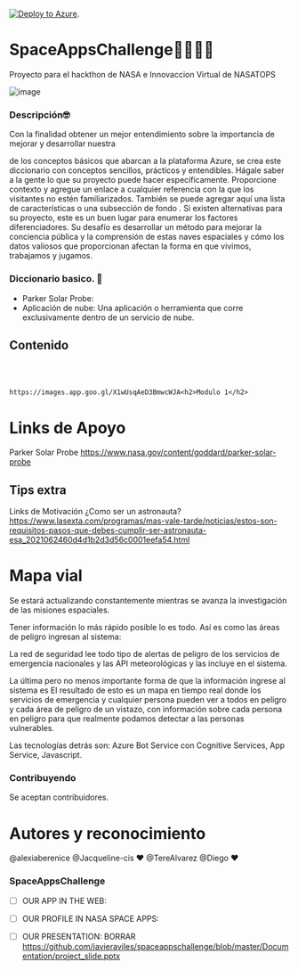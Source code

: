 [![Deploy to Azure](http://azuredeploy.net/deploybutton.png)](https://azuredeploy.net/). 

# SpaceAppsChallenge🚀🚀🚀🚀
Proyecto para el hackthon de NASA e Innovaccion Virtual de NASATOPS
 

  ![image](https://user-images.githubusercontent.com/75337567/135796484-1e062c67-fb52-4f3f-831d-776863b32919.png)

  
### Descripción🤓
Con la finalidad obtener un mejor entendimiento sobre la importancia de mejorar y desarrollar nuestra 

de los conceptos básicos que abarcan a la plataforma Azure, se crea este diccionario con conceptos sencillos, prácticos y entendibles.
Hágale saber a la gente lo que su proyecto puede hacer específicamente. Proporcione contexto y agregue un enlace a cualquier referencia con la que los visitantes no estén familiarizados. También se puede agregar aquí una lista de características o una subsección de fondo . Si existen alternativas para su proyecto, este es un buen lugar para enumerar los factores diferenciadores.
Su desafío es desarrollar un método para mejorar la conciencia pública y la comprensión de estas naves espaciales y cómo los datos valiosos que proporcionan afectan la forma en que vivimos, trabajamos y jugamos.
	 
### Diccionario basico. 🤙
	 
- Parker Solar Probe: 
- Aplicación de nube: Una aplicación o herramienta que corre exclusivamente dentro de un servicio de nube.
	 
##  Contenido

<br><br>


	https://images.app.goo.gl/X1wUsqAeD3BmwcWJA<h2>Modulo 1</h2>
</div>





# Links de Apoyo
Parker Solar Probe 
https://www.nasa.gov/content/goddard/parker-solar-probe




##  Tips extra

Links de Motivación ¿Como ser un astronauta?
https://www.lasexta.com/programas/mas-vale-tarde/noticias/estos-son-requisitos-pasos-que-debes-cumplir-ser-astronauta-esa_2021062460d4d1b2d3d56c0001eefa54.html


# Mapa vial
Se estará actualizando constantemente mientras se avanza la investigación de las misiones espaciales. 



Tener información lo más rápido posible lo es todo. Así es como las áreas de peligro ingresan al sistema:

La red de seguridad lee todo tipo de alertas de peligro de los servicios de emergencia nacionales y las API meteorológicas y las incluye en el sistema.


La última pero no menos importante forma de que la información ingrese al sistema es 
El resultado de esto es un mapa en tiempo real donde los servicios de emergencia y cualquier persona pueden ver a todos en peligro y cada área de peligro de un vistazo, con información sobre cada persona en peligro para que realmente podamos detectar a las personas vulnerables.

Las tecnologías detrás son: Azure Bot Service con Cognitive Services, App Service, Javascript. 




### Contribuyendo
Se aceptan contribuidores.

# Autores y reconocimiento 

@alexiaberenice
@Jacqueline-cis ❤️
@TereAlvarez 
@Diego  ❤️

###	SpaceAppsChallenge


- [ ] OUR APP IN THE WEB: 
- [ ] OUR PROFILE IN NASA SPACE APPS: 
- [ ] OUR PRESENTATION: BORRAR https://github.com/javieraviles/spaceappschallenge/blob/master/Documentation/project_slide.pptx​


